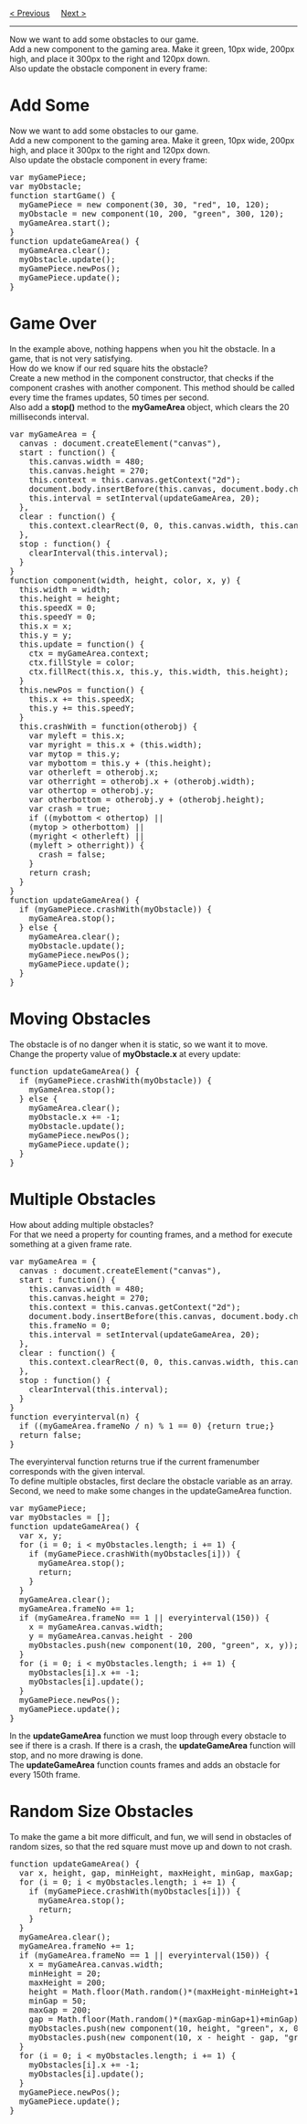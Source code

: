 <a href="/HTML/Graphics/Game/Controller.md">&lt; Previous</a>
&nbsp;&nbsp;&nbsp;
<a href="/HTML/Graphics/Game/Scores.md">Next &gt;</a>
<hr>
Now we want to add some obstacles to our game.
<br>
Add a new component to the gaming area. Make it green, 10px wide, 200px high, and place it 300px to the right and 120px down.
<br>
Also update the obstacle component in every frame:
<h1>Add Some</h1>
Now we want to add some obstacles to our game.
<br>
Add a new component to the gaming area. Make it green, 10px wide, 200px high, and place it 300px to the right and 120px down.
<br>
Also update the obstacle component in every frame:
<pre>
var myGamePiece;
var myObstacle;
function startGame() {
  myGamePiece = new component(30, 30, "red", 10, 120);
  myObstacle = new component(10, 200, "green", 300, 120);
  myGameArea.start();
}
function updateGameArea() {
  myGameArea.clear();
  myObstacle.update();
  myGamePiece.newPos();
  myGamePiece.update();
}
</pre>
<h1>Game Over</h1>
In the example above, nothing happens when you hit the obstacle. In a game, that is not very satisfying.
<br>
How do we know if our red square hits the obstacle?
<br>
Create a new method in the component constructor, that checks if the component crashes with another component. This method should be called every time the frames updates, 50 times per second.
<br>
Also add a <b>stop()</b> method to the <b>myGameArea</b> object, which clears the 20 milliseconds interval.
<pre>
var myGameArea = {
  canvas : document.createElement("canvas"),
  start : function() {
    this.canvas.width = 480;
    this.canvas.height = 270;
    this.context = this.canvas.getContext("2d");
    document.body.insertBefore(this.canvas, document.body.childNodes[0]);
    this.interval = setInterval(updateGameArea, 20);
  },
  clear : function() {
    this.context.clearRect(0, 0, this.canvas.width, this.canvas.height);
  },
  stop : function() {
    clearInterval(this.interval);
  }
}
function component(width, height, color, x, y) {
  this.width = width;
  this.height = height;
  this.speedX = 0;
  this.speedY = 0;
  this.x = x;
  this.y = y;
  this.update = function() {
    ctx = myGameArea.context;
    ctx.fillStyle = color;
    ctx.fillRect(this.x, this.y, this.width, this.height);
  }
  this.newPos = function() {
    this.x += this.speedX;
    this.y += this.speedY;
  }
  this.crashWith = function(otherobj) {
    var myleft = this.x;
    var myright = this.x + (this.width);
    var mytop = this.y;
    var mybottom = this.y + (this.height);
    var otherleft = otherobj.x;
    var otherright = otherobj.x + (otherobj.width);
    var othertop = otherobj.y;
    var otherbottom = otherobj.y + (otherobj.height);
    var crash = true;
    if ((mybottom < othertop) ||
    (mytop > otherbottom) ||
    (myright < otherleft) ||
    (myleft > otherright)) {
      crash = false;
    }
    return crash;
  }
}
function updateGameArea() {
  if (myGamePiece.crashWith(myObstacle)) {
    myGameArea.stop();
  } else {
    myGameArea.clear();
    myObstacle.update();
    myGamePiece.newPos();
    myGamePiece.update();
  }
}
</pre>
<h1>Moving Obstacles</h1>
The obstacle is of no danger when it is static, so we want it to move.
<br>
Change the property value of <b>myObstacle.x</b> at every update:
<pre>
function updateGameArea() {
  if (myGamePiece.crashWith(myObstacle)) {
    myGameArea.stop();
  } else {
    myGameArea.clear();
    myObstacle.x += -1;
    myObstacle.update();
    myGamePiece.newPos();
    myGamePiece.update();
  }
}
</pre>
<h1>Multiple Obstacles</h1>
How about adding multiple obstacles?
<br>
For that we need a property for counting frames, and a method for execute something at a given frame rate.
<pre>
var myGameArea = {
  canvas : document.createElement("canvas"),
  start : function() {
    this.canvas.width = 480;
    this.canvas.height = 270;
    this.context = this.canvas.getContext("2d");
    document.body.insertBefore(this.canvas, document.body.childNodes[0]);
    this.frameNo = 0;       
    this.interval = setInterval(updateGameArea, 20);
  },
  clear : function() {
    this.context.clearRect(0, 0, this.canvas.width, this.canvas.height);
  },
  stop : function() {
    clearInterval(this.interval);
  }
}
function everyinterval(n) {
  if ((myGameArea.frameNo / n) % 1 == 0) {return true;}
  return false;
}
</pre>
The everyinterval function returns true if the current framenumber corresponds with the given interval.
<br>
To define multiple obstacles, first declare the obstacle variable as an array.
<br>
Second, we need to make some changes in the updateGameArea function.
<pre>
var myGamePiece;
var myObstacles = [];
function updateGameArea() {
  var x, y;
  for (i = 0; i < myObstacles.length; i += 1) {
    if (myGamePiece.crashWith(myObstacles[i])) {
      myGameArea.stop();
      return;
    }
  }
  myGameArea.clear();
  myGameArea.frameNo += 1;
  if (myGameArea.frameNo == 1 || everyinterval(150)) {
    x = myGameArea.canvas.width;
    y = myGameArea.canvas.height - 200
    myObstacles.push(new component(10, 200, "green", x, y));
  }
  for (i = 0; i < myObstacles.length; i += 1) {
    myObstacles[i].x += -1;
    myObstacles[i].update();
  }
  myGamePiece.newPos();
  myGamePiece.update();
}
</pre>
In the <b>updateGameArea</b> function we must loop through every obstacle to see if there is a crash. If there is a crash, the <b>updateGameArea</b> function will stop, and no more drawing is done.
<br>
The <b>updateGameArea</b> function counts frames and adds an obstacle for every 150th frame.
<h1>Random Size Obstacles</h1>
To make the game a bit more difficult, and fun, we will send in obstacles of random sizes, so that the red square must move up and down to not crash.
<pre>
function updateGameArea() {
  var x, height, gap, minHeight, maxHeight, minGap, maxGap;
  for (i = 0; i < myObstacles.length; i += 1) {
    if (myGamePiece.crashWith(myObstacles[i])) {
      myGameArea.stop();
      return;
    }
  }
  myGameArea.clear();
  myGameArea.frameNo += 1;
  if (myGameArea.frameNo == 1 || everyinterval(150)) {
    x = myGameArea.canvas.width;
    minHeight = 20;
    maxHeight = 200;
    height = Math.floor(Math.random()*(maxHeight-minHeight+1)+minHeight);
    minGap = 50;
    maxGap = 200;
    gap = Math.floor(Math.random()*(maxGap-minGap+1)+minGap);
    myObstacles.push(new component(10, height, "green", x, 0));
    myObstacles.push(new component(10, x - height - gap, "green", x, height + gap));
  }
  for (i = 0; i < myObstacles.length; i += 1) {
    myObstacles[i].x += -1;
    myObstacles[i].update();
  }
  myGamePiece.newPos();
  myGamePiece.update();
}
</pre>
